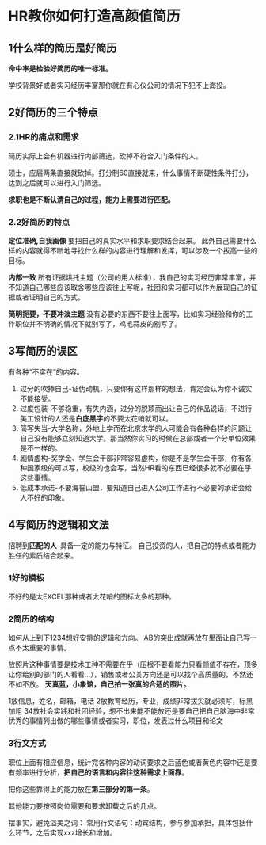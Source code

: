 # HR教你如何打造高颜值简历

## 1什么样的简历是好简历

**命中率是检验好简历的唯一标准。**

学校背景好或者实习经历丰富那你就在有心仪公司的情况下犯不上海投。



## 2好简历的三个特点


### 2.1HR的痛点和需求

简历实际上会有机器进行内部筛选，砍掉不符合入门条件的人。

硕士，应届两条直接就砍掉。打分制60直接就来，什么事情不断硬性条件打分，达到之后就可以进行入门筛选。

**求职也是不断认清自己的过程，能力上需要进行匹配。**



### 2.2好简历的特点

**定位准确,自我画像**
要把自己的真实水平和求职要求结合起来。
此外自己需要什么样的内容就得不断地寻找什么样的内容进行理解和发挥，可以涉及一个拔高一些的目标。

**内部一致**
所有证据烘托主题（公司的用人标准），我自己的实习经历非常丰富，并不知道自己哪些应该取舍哪些应该往上写呢，社团和实习都可以作为展现自己的证据或者证明自己的方式。


**简明扼要，不要冲淡主题**
没有必要的东西不要往上面写，比如实习经验和你的工作职位并不明确的情况下就别写了，鸡毛蒜皮的别写了。


## 3写简历的误区

有各种“不实在”的内容。

1. 过分的吹捧自己-证伪动机，只要你有这样那样的想法，肯定会认为你不诚实不能接受。
2. 过度包装-不够稳重，有失内涵，过分的脱颖而出让自己的作品说话，不进行美工设计的人还是**白底黑字**的不要太花哨就可以。
3. 简写失当-大学名称，外地上学而在北京求学的人可能会有各种各样的问题让自己没有能够立刻知道大学。那当然你实习的时候在总部或者一个分单位效果是不一样的。
4. 剧情虚构-奖学金、学生会干部非常容易虚构，你是不是学生会干部，你有各种国家级的可以写，校级的也会写，当然HR看的东西已经很多就不必要在乎这些事情。
5. 低成本承诺-不要海誓山盟，要知道自己进入公司工作进行不必要的承诺会给人不好的印象。



## 4写简历的逻辑和文法

招聘到**匹配的人**-具备一定的能力与特征。
自己投资的人，把自己的特点或者能力胜任的素质结合起来。

### 1好的模板
不好的是太EXCEL那种或者太花哨的图标太多的那种。

### 2简历的结构
如何从上到下1234想好安排的逻辑和方向。
AB的突出成就再放在里面让自己写一点不太重要的事情。

放照片这种事情要是技术工种不需要在乎（压根不要看能力只看颜值不存在，顶多让你给别的部门的人看看...），销售或者公关方向还是可以找个高质量的，不然还不如不放。
**天真蓝，小象馆，自己拍一张真的合适的照片。**

1放信息，姓名，邮箱，电话
2放教育经历，专业，成绩非常拔尖就必须写，标黑加粗
34放社会实践和社团经验，想不出来能不能放还是要自己把自己脑海中非常优秀的事情列出做的哪些事情或者实习，职位，发表过什么项目和论文

### 3行文方式

职位上面有相应信息，统计完各种内容的动词要求之后蓝色或者黄色内容中还是要有频率进行分析，**把自己的语言和内容往这种需求上面靠**。

把你这些靠得上的能力放在**第三部分的第一条**。

其他能力要按照岗位需要和要求卸载之后的几点。

摆事实，避免溢美之词：
常用行文语句：动宾结构，参与参加承担，具体包括什么环节，之后实现xxz增长和增加。


























































































































